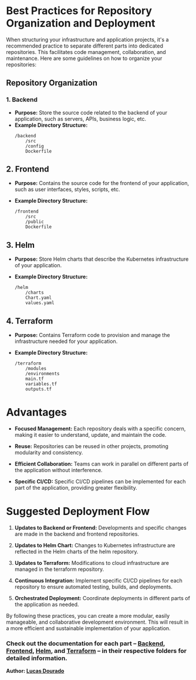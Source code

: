 # Best Practices for Repository Organization and Deployment

When structuring your infrastructure and application projects, it's a recommended practice to separate different parts into dedicated repositories. This facilitates code management, collaboration, and maintenance. Here are some guidelines on how to organize your repositories:

## Repository Organization

### 1. Backend
- **Purpose:** Store the source code related to the backend of your application, such as servers, APIs, business logic, etc.
- **Example Directory Structure:**
    ```plaintext
    /backend
        /src
        /config
        Dockerfile
## 2. Frontend

- **Purpose:** Contains the source code for the frontend of your application, such as user interfaces, styles, scripts, etc.

- **Example Directory Structure:**
    ```plaintext
    /frontend
        /src
        /public
        Dockerfile
## 3. Helm

- **Purpose:** Store Helm charts that describe the Kubernetes infrastructure of your application.

- **Example Directory Structure:**
    ```plaintext
    /helm
        /charts
        Chart.yaml
        values.yaml
## 4. Terraform

- **Purpose:** Contains Terraform code to provision and manage the infrastructure needed for your application.

- **Example Directory Structure:**
    ```plaintext
    /terraform
        /modules
        /environments
        main.tf
        variables.tf
        outputs.tf
# Advantages

- **Focused Management:** Each repository deals with a specific concern, making it easier to understand, update, and maintain the code.

- **Reuse:** Repositories can be reused in other projects, promoting modularity and consistency.

- **Efficient Collaboration:** Teams can work in parallel on different parts of the application without interference.

- **Specific CI/CD:** Specific CI/CD pipelines can be implemented for each part of the application, providing greater flexibility.

# Suggested Deployment Flow

1. **Updates to Backend or Frontend:** Developments and specific changes are made in the backend and frontend repositories.

2. **Updates to Helm Chart:** Changes to Kubernetes infrastructure are reflected in the Helm charts of the helm repository.

3. **Updates to Terraform:** Modifications to cloud infrastructure are managed in the terraform repository.

4. **Continuous Integration:** Implement specific CI/CD pipelines for each repository to ensure automated testing, builds, and deployments.

5. **Orchestrated Deployment:** Coordinate deployments in different parts of the application as needed.

By following these practices, you can create a more modular, easily manageable, and collaborative development environment. This will result in a more efficient and sustainable implementation of your application.

### Check out the documentation for each part – [Backend](./backend/README.md), [Frontend](./frontend/README.md), [Helm](./helm/README.md), and [Terraform](./terraform/README.md) – in their respective folders for detailed information.

**Author: [Lucas Dourado](https://www.linkedin.com/in/lucascdourado/)**

<!-- E aí, me contrata aí? Tô pronto pra somar e botar muita energia boa no time! -->